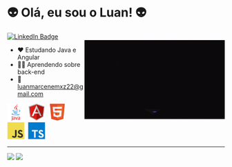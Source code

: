 # 👽 Olá, eu sou o Luan! 👽
  <div id="badges">
  <a href = "https://github.com/luanmxz">
    <img src="https://img.shields.io/badge/LinkedIn-blue?style=for-the-badge&logo=linkedin&logoColor=white" alt="LinkedIn Badge"/>
  </a>
</div>

<img src = "banner.gif" width = "325px" align = "right">

- ❤ Estudando Java e Angular
- 👩‍💻 Aprendendo sobre back-end
- 📧 luanmarcenemxz22@gmail.com

<div>
  <img src="https://github.com/devicons/devicon/blob/master/icons/java/java-original-wordmark.svg" title="Java" alt="Java" width="40" height="40"/>&nbsp;
  <img src="https://github.com/devicons/devicon/blob/master/icons/angularjs/angularjs-original.svg" title="Angular" alt="Angular" width="40" height="40"/>&nbsp;
  <img src="https://github.com/devicons/devicon/blob/master/icons/html5/html5-original.svg" title="HTML5" alt="HTML" width="40" height="40"/>&nbsp;
  <img src="https://github.com/devicons/devicon/blob/master/icons/javascript/javascript-original.svg" title="JavaScript" alt="JavaScript" width="40" height="40"/>&nbsp;
  <img src="https://github.com/devicons/devicon/blob/master/icons/typescript/typescript-original.svg" title="Typescript" alt="Typescript" width="40" height="40"/>&nbsp;
</div>

---


<div align = "left">
<img height = "200em" src="https://github-readme-stats.vercel.app/api/top-langs/?username=luanmxz&show_icons=true&theme=bear&count_private=true"/>
<img height = "200em" src="https://github-readme-stats.vercel.app/api?username=luanmxz&show_icons=true&show_icons=true&theme=bear&count_private=true" />
</div>
